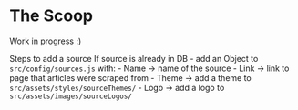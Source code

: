 # The Scoop

Work in progress :)


Steps to add a source
    If source is already in DB
    - add an Object to `src/config/sources.js` with:
        - Name -> name of the source
        - Link -> link to page that articles were scraped from
        - Theme -> add a theme to `src/assets/styles/sourceThemes/`
        - Logo -> add a logo to `src/assets/images/sourceLogos/`
